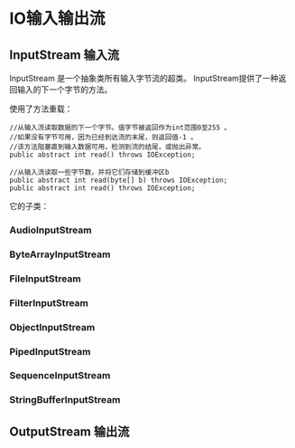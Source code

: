 # IO输入输出流
## InputStream 输入流
InputStream 是一个抽象类所有输入字节流的超类。
InputStream提供了一种返回输入的下一个字节的方法。

使用了方法重载：

    //从输入流读取数据的下一个字节。值字节被返回作为int范围0至255 。 
    //如果没有字节可用，因为已经到达流的末尾，则返回值-1 。
    //该方法阻塞直到输入数据可用，检测到流的结尾，或抛出异常。 
    public abstract int read() throws IOException;
    
    //从输入流读取一些字节数，并将它们存储到缓冲区b
    public abstract int read(byte[] b) throws IOException;
    public abstract int read() throws IOException;








它的子类：

### AudioInputStream
### ByteArrayInputStream
### FileInputStream
### FilterInputStream
### ObjectInputStream
### PipedInputStream
### SequenceInputStream
### StringBufferInputStream



### 






## OutputStream 输出流